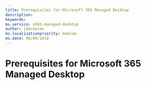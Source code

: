 ```yaml
---
title: Prerequisites for Microsoft 365 Managed Desktop
description:  
keywords: 
ms.service: m365-managed-desktop
author: jdeckerms
ms.localizationpriority: medium
ms.date: 06/06/2018
---
```


# Prerequisites for Microsoft 365 Managed Desktop

<!--This topic is the target for a "Learn more" link in the Admin Portal (aka.ms/prereq-azure); do not delete.-->